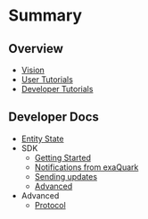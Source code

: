 # Summary

## Overview

* [Vision](README.md)
* [User Tutorials](/guides/user-guides.md)
* [Developer Tutorials](/guides/guides.md)

## Developer Docs

* [Entity State](developers/entity-state.md)
* SDK
  * [Getting Started](/sdk/getting-started.md)
  * [Notifications from exaQuark](/sdk/notifications-from-exaquark.md)
  * [Sending updates](/sdk/sending-updates.md)
  * [Advanced](/sdk/advanced.md)
* Advanced
  * [Protocol](/developers/protocol.md)
